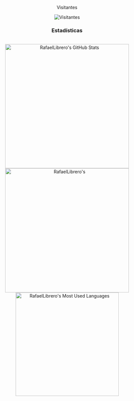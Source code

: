 <div align="center">
  <p>Visitantes</p>
  <img src="https://profile-counter.glitch.me/RafaelLibrero/count.svg" alt="Visitantes"
</div>

### Estadísticas

<br>

<div align="center">
  <img width=390 src="https://github-readme-stats.vercel.app/api?username=rafaellibrero&theme=transparent&count_private=true&show_icons=true&rank_icon=github&locale=es" alt="RafaelLibrero's GitHub Stats" />
  <img width=390 src="https://git-hub-streak-stats.vercel.app?user=RafaelLibrero&theme=github-dark-blue&locale=es](https://git-hub-streak-stats.vercel.app?user=RafaelLibrero&theme=transparent&locale=es" alt="RafaelLibrero's" />
  <img width=325 src="https://github-readme-stats.vercel.app/api/top-langs?username=rafaellibrero&theme=transparent&layout=donut&hide=css&langs_count=8&border_radius=10&show_icons=true&locale=es" alt="RafaelLibrero's Most Used Languages" />
</div>

